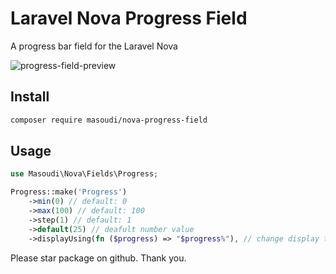 # Laravel Nova Progress Field

A progress bar field for the Laravel Nova

![progress-field-preview](https://user-images.githubusercontent.com/109284641/187126454-3fc60215-d657-4d6f-b2de-46ffe31911b0.gif)

## Install

```bash
composer require masoudi/nova-progress-field
```

## Usage

```php
use Masoudi\Nova\Fields\Progress;

Progress::make('Progress')
    ->min(0) // default: 0
    ->max(100) // default: 100
    ->step(1) // default: 1
    ->default(25) // deafult number value
    ->displayUsing(fn ($progress) => "$progress%"), // change display text: 25%
```

Please star package on github. Thank you.
